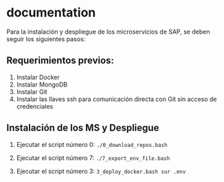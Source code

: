 # documentation

Para la instalación y despliegue de los microservicios de SAP, se deben seguir los siguientes pasos:

## Requerimientos previos:
1. Instalar Docker
2. Instalar MongoDB
3. Instalar Git
4. Instalar las llaves ssh para comunicación directa con Git sin acceso de credenciales

## Instalación de los MS y Despliegue
1) Ejecutar el script número 0:
``
./0_download_repos.bash
``

2) Ejecutar el script número 7:
``
./7_export_env_file.bash
``

3) Ejecutar el script número 3:
``
3_deploy_docker.bash sur .env
``
